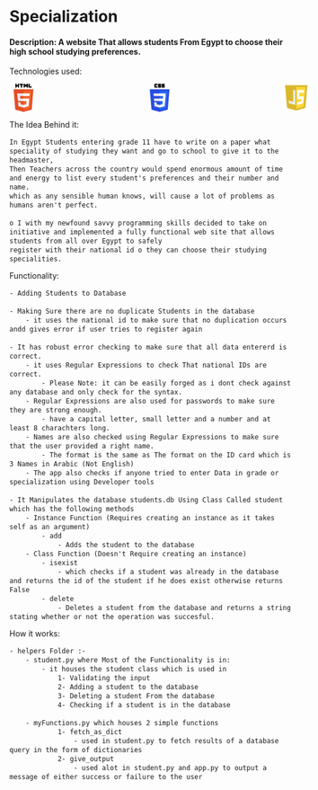 # Specialization
#### Description: A website That allows students From Egypt to choose their high school studying preferences.

Technologies used:

<div style="display:flex;gap:200px">
    <img src="images/HTML.png" alt="HTML"  height="50"/>
    <img src="images/CSS.png" alt="CSS" height="50"/>
    <img src="images/JavaScript.jpeg" alt="JavaScript" height="50"/>
    <img src="images/Python.png" alt="Python 3" height="50"/>
    <img src="images/Sqlite3.png" alt="Sqlite 3" height="50"/>
    <img src="images/Flask.png" alt="Flask" height="50"/>
    <img src="images/Git.png" alt="Git" height="50"/>
</div>


The Idea Behind it:

    In Egypt Students entering grade 11 have to write on a paper what speciality of studying they want and go to school to give it to the headmaster,
    Then Teachers across the country would spend enormous amount of time and energy to list every student's preferences and their number and name.
    which as any sensible human knows, will cause a lot of problems as humans aren't perfect.

    o I with my newfound savvy programming skills decided to take on initiative and implemented a fully functional web site that allows students from all over Egypt to safely
    register with their national id o they can choose their studying specialities.

Functionality:

    - Adding Students to Database

    - Making Sure there are no duplicate Students in the database
        - it uses the national id to make sure that no duplication occurs andd gives error if user tries to register again

    - It has robust error checking to make sure that all data entererd is correct.
        - it uses Regular Expressions to check That national IDs are correct.
            - Please Note: it can be easily forged as i dont check against any database and only check for the syntax.
        - Regular Expressions are also used for passwords to make sure they are strong enough.
            - have a capital letter, small letter and a number and at least 8 charachters long.
        - Names are also checked using Regular Expressions to make sure that the user provided a right name.
            - The format is the same as The format on the ID card which is 3 Names in Arabic (Not English)
        - The app also checks if anyone tried to enter Data in grade or specialization using Developer tools

    - It Manipulates the database students.db Using Class Called student which has the following methods
        - Instance Function (Requires creating an instance as it takes self as an argument)
            - add
                - Adds the student to the database
        - Class Function (Doesn't Require creating an instance)
            - isexist
                - which checks if a student was already in the database and returns the id of the student if he does exist otherwise returns False
            - delete
                - Deletes a student from the database and returns a string stating whether or not the operation was succesful.

How it works:

    - helpers Folder :-
        - student.py where Most of the Functionality is in: 
            - it houses the student class which is used in 
                1- Validating the input
                2- Adding a student to the database
                3- Deleting a student From the database
                4- Checking if a student is in the database

        - myFunctions.py which houses 2 simple functions 
                1- fetch_as_dict
                    - used in student.py to fetch results of a database query in the form of dictionaries
                2- give_output
                    - used alot in student.py and app.py to output a message of either success or failure to the user
